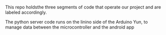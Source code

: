 This repo holdsthe three segments of code that operate our project and are labeled accordingly. 

The python server code runs on the linino side of the Arduino Yun, to manage data between the microcontroller and the android app